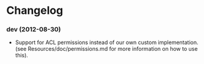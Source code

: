 # Changelog

### dev (2012-08-30)
- Support for ACL permissions instead of our own custom implementation. (see Resources/doc/permissions.md for more
information on how to use this).